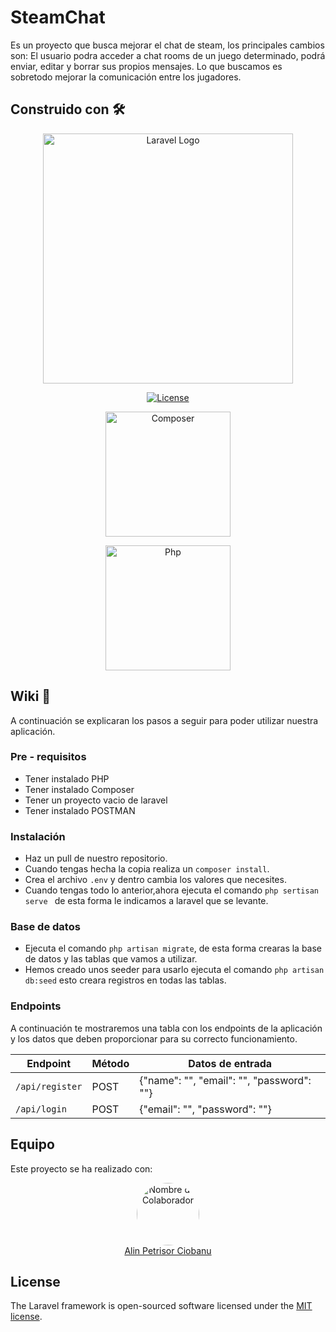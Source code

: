 # SteamChat

Es un proyecto que busca mejorar el chat de steam, los principales cambios son: El usuario podra acceder a chat rooms de un juego determinado, podrá enviar, editar y borrar sus propios mensajes. Lo que buscamos es sobretodo mejorar la comunicación entre los jugadores.

## Construido con 🛠️

<p align="center"><a href="https://laravel.com" target="_blank"><img src="https://raw.githubusercontent.com/laravel/art/master/logo-lockup/5%20SVG/2%20CMYK/1%20Full%20Color/laravel-logolockup-cmyk-red.svg" width="400" alt="Laravel Logo"></a></p>

<p align="center">
<a href="https://packagist.org/packages/laravel/framework"><img src="https://img.shields.io/packagist/l/laravel/framework"  alt="License"></a>
</p>

<p align="center">
    <a href="https://getcomposer.org">
        <img src="https://getcomposer.org/img/logo-composer-transparent.png" width="200" alt="Composer">
    </a>
</p>

<p align="center">
    <a href="https://www.php.net/">
        <img src="https://www.php.net/images/logos/php-logo.svg" width="200" alt="Php">
    </a>
</p>

## Wiki 📖

A continuación se explicaran los pasos a seguir para poder utilizar nuestra aplicación.

### Pre - requisitos

-   Tener instalado PHP
-   Tener instalado Composer
-   Tener un proyecto vacio de laravel
-   Tener instalado POSTMAN

### Instalación

-   Haz un pull de nuestro repositorio.
-   Cuando tengas hecha la copia realiza un `composer install`.
-   Crea el archivo `.env` y dentro cambia los valores que necesites.
-   Cuando tengas todo lo anterior,ahora ejecuta el comando `php sertisan serve ` de esta forma le indicamos a laravel que se levante.

### Base de datos

-   Ejecuta el comando `php artisan migrate`, de esta forma crearas la base de datos y las tablas que vamos a utilizar.
-   Hemos creado unos seeder para usarlo ejecuta el comando `php artisan db:seed` esto creara registros en todas las tablas.

### Endpoints
A continuación te mostraremos una tabla con los endpoints de la aplicación y los datos que deben proporcionar para su correcto funcionamiento.

| Endpoint        | Método | Datos de entrada                          |
| --------------- | ------ | ----------------------------------------- |
| `/api/register` | POST   | {"name": "", "email": "", "password": ""} |
| `/api/login`    | POST   | {"email": "", "password": ""}             |

## Equipo

Este proyecto se ha realizado con:

<div align="center">
  <a href="https://github.com/AlinPetrisorCiobanu">
    <img src="https://avatars.githubusercontent.com/u/126453796?v=4" alt="Nombre del Colaborador" width="100" style="border-radius:50%" class="circle">
  </a>
  <br>
  <a href="https://github.com/AlinPetrisorCiobanu">Alin Petrisor Ciobanu</a>
</div>

## License

The Laravel framework is open-sourced software licensed under the [MIT license](https://opensource.org/licenses/MIT).

